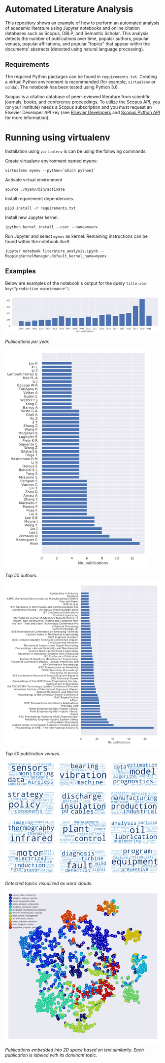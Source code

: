 # Automated Literature Analysis 
This repository shows an example of how to perform an automated analysis of academic literature using Jupyter notebooks and online citation databases such as Scopus, DBLP, and Semantic Scholar. This analysis detects the number of publications over time, popular authors, popular venues, popular affiliations, and popular "topics" that appear within the documents' abstracts (detected using natural language processing).


## Requirements
The required Python packages can be found in `requirements.txt`. Creating a virtual Python environment is recommended (for example, `virtualenv` or `conda`). The notebook has been tested using Python 3.6. 

Scopus is a citation database of peer-reviewed literature from scientific journals, books, and conference proceedings.
To utilize the Scopus API, you (or your institute) needs a Scopus subscription and you must request an Elsevier Developer API key (see [Elsevier Developers](https://dev.elsevier.com/sc_apis.html) and [Scopus Python API](https://scopus.readthedocs.io/en/latest/) for more information). 


# Running using virtualenv
Installation using `virtualenv` is can be using the following commands:

Create virtualenv environment named myenv:
```
virtualenv myenv --python=`which python3`
```

Activate virtual environment
```
source ./myenv/bin/activate
```

Install requirement dependencies.
```
pip3 install -r requirements.txt
```

Install new Jupyter kernel.
```
ipython kernel install --user --name=myenv
```

Run Jupyter and select `myenv` as kernel. Remaining instructions can be found within the notebook itself.
```
jupyter notebook literature_analysis.ipynb --MappingKernelManager.default_kernel_name=myenv
```



## Examples
Below are examples of the notebook's output for the query `title-abs-key("predictive maintenance")`.


![Publications per year](img/years.png)

*Publications per year.*


![Top 50 authors](img/authors.png)

*Top 50 authors.*


![Top 50 publication venues](img/venues.png)

*Top 50 publication venues.*


![Detected topics visualized as word clouds.](img/cloud.png)

*Detected topics visualized as word clouds.*


![Publications embedded into 2D space based on text similarity. Each publication is labeled with its dominant topic.](img/embedding.png)

*Publications embedded into 2D space based on text similarity. Each publication is labeled with its dominant topic.*
